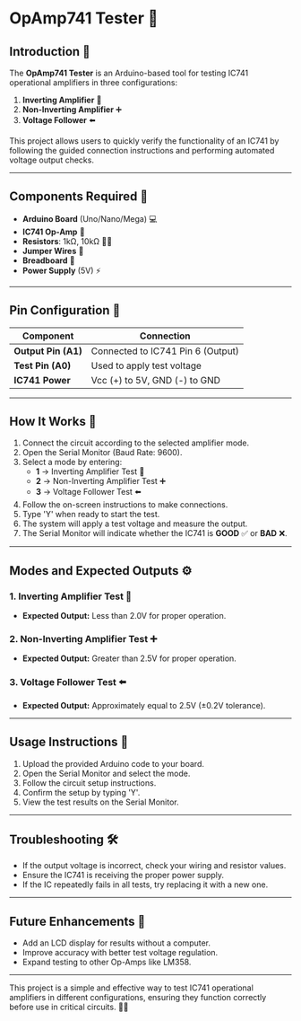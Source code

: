 # OpAmp741 Tester 🔬

## Introduction 🌟
The **OpAmp741 Tester** is an Arduino-based tool for testing IC741 operational amplifiers in three configurations:
1. **Inverting Amplifier** 🔄
2. **Non-Inverting Amplifier** ➕
3. **Voltage Follower** ⬅️

This project allows users to quickly verify the functionality of an IC741 by following the guided connection instructions and performing automated voltage output checks.

---

## Components Required 🧰
- **Arduino Board** (Uno/Nano/Mega) 💻
- **IC741 Op-Amp** 🧪
- **Resistors**: 1kΩ, 10kΩ 🧑‍🔬
- **Jumper Wires** 🔌
- **Breadboard** 🧱
- **Power Supply** (5V) ⚡

---

## Pin Configuration 📌

| **Component**        | **Connection**                                  |
|----------------------|-------------------------------------------------|
| **Output Pin (A1)**  | Connected to IC741 Pin 6 (Output)               |
| **Test Pin (A0)**    | Used to apply test voltage                      |
| **IC741 Power**      | Vcc (+) to 5V, GND (-) to GND                   |

---

## How It Works 🔧
1. Connect the circuit according to the selected amplifier mode.  
2. Open the Serial Monitor (Baud Rate: 9600).  
3. Select a mode by entering:  
   - **1** → Inverting Amplifier Test 🔄  
   - **2** → Non-Inverting Amplifier Test ➕  
   - **3** → Voltage Follower Test ⬅️  
4. Follow the on-screen instructions to make connections.  
5. Type 'Y' when ready to start the test.  
6. The system will apply a test voltage and measure the output.  
7. The Serial Monitor will indicate whether the IC741 is **GOOD** ✅ or **BAD** ❌.

---

## Modes and Expected Outputs ⚙️

### 1. Inverting Amplifier Test 🔄
- **Expected Output:** Less than 2.0V for proper operation.

### 2. Non-Inverting Amplifier Test ➕
- **Expected Output:** Greater than 2.5V for proper operation.

### 3. Voltage Follower Test ⬅️
- **Expected Output:** Approximately equal to 2.5V (±0.2V tolerance).

---

## Usage Instructions 📝
1. Upload the provided Arduino code to your board.  
2. Open the Serial Monitor and select the mode.  
3. Follow the circuit setup instructions.  
4. Confirm the setup by typing 'Y'.  
5. View the test results on the Serial Monitor.

---

## Troubleshooting 🛠️
- If the output voltage is incorrect, check your wiring and resistor values.  
- Ensure the IC741 is receiving the proper power supply.  
- If the IC repeatedly fails in all tests, try replacing it with a new one.

---

## Future Enhancements 🚀
- Add an LCD display for results without a computer.  
- Improve accuracy with better test voltage regulation.  
- Expand testing to other Op-Amps like LM358.

---

This project is a simple and effective way to test IC741 operational amplifiers in different configurations, ensuring they function correctly before use in critical circuits. 🔧💡
